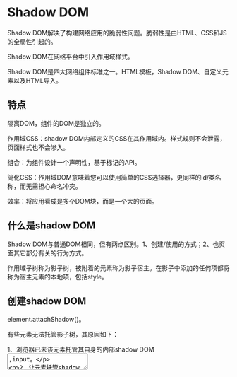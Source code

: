 # Shadow DOM

Shadow DOM解决了构建网络应用的脆弱性问题。脆弱性是由HTML、CSS和JS的全局性引起的。

Shadow DOM在网络平台中引入作用域样式。

Shadow DOM是四大网络组件标准之一。HTML模板，Shadow DOM、自定义元素以及HTML导入。

## 特点

隔离DOM，组件的DOM是独立的。

作用域CSS：shadow DOM内部定义的CSS在其作用域内。样式规则不会泄露，页面样式也不会渗入。

组合：为组件设计一个声明性，基于标记的API。

简化CSS：作用域DOM意味着您可以使用简单的CSS选择器，更同样的id/类名称，而无需担心命名冲突。

效率：将应用看成是多个DOM块，而是一个大的页面。

## 什么是shadow DOM

Shadow DOM与普通DOM相同，但有两点区别。1、创建/使用的方式；2、也页面其它部分有关的行为方式。

作用域子树称为影子树，被附着的元素称为影子宿主。在影子中添加的任何项都将称为宿主元素的本地项，包括style。

## 创建shadow DOM

 element.attachShadow()。

 有些元素无法托管影子树，其原因如下：
 
 1、浏览器已未该元素托管其自身的内部shadow DOM<textarea>,input。

 2、让元素托管shadow DOM毫无意义img

 ## 为自定义元素创建shadow DOM

 创建自定义元素时，Shadow DOM尤其有用。使用shadow DOM来分隔元素的HTML，CSS和JS，从而生成一个网络组件。

 ## 组合和Slot

 组合是shadow DOM最难理解的功能之一，但可以说是最重要的功能。

 slot元素：Shadow DOM使用slot元素将不同的DOM树组合在一起。Slot是组件内部的占位符，用户可以使用自己的标记来填充。

 通过定义一个或多个slot，您可将外部标记引入到组件的shadow DOM中进行渲染。

 如果slot引入了元素，这些元素可跨越shadow DOM的边界。这些元素称为分布式节点。

 组件可在其shadow DOM中定义零个或多个slot，Slot可以为空，或者提供回退内容。

 您还可以创建已命名slot，已命令slot是shadow DOM中用户通过名称引用的特定槽。

 